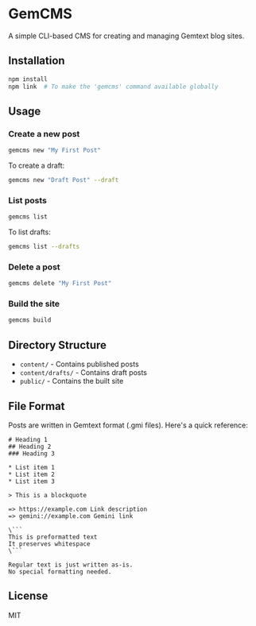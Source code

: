 # GemCMS

A simple CLI-based CMS for creating and managing Gemtext blog sites.

## Installation

```bash
npm install
npm link  # To make the 'gemcms' command available globally
```

## Usage

### Create a new post
```bash
gemcms new "My First Post"
```

To create a draft:
```bash
gemcms new "Draft Post" --draft
```

### List posts
```bash
gemcms list
```

To list drafts:
```bash
gemcms list --drafts
```

### Delete a post
```bash
gemcms delete "My First Post"
```

### Build the site
```bash
gemcms build
```

## Directory Structure

- `content/` - Contains published posts
- `content/drafts/` - Contains draft posts
- `public/` - Contains the built site

## File Format

Posts are written in Gemtext format (.gmi files). Here's a quick reference:

```gemtext
# Heading 1
## Heading 2
### Heading 3

* List item 1
* List item 2
* List item 3

> This is a blockquote

=> https://example.com Link description
=> gemini://example.com Gemini link

\```
This is preformatted text
It preserves whitespace
\```

Regular text is just written as-is.
No special formatting needed.
```

## License

MIT 